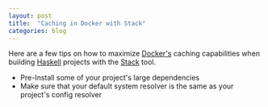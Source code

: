 ```yaml
---
layout: post
title:  "Caching in Docker with Stack"
categories: blog
---
```


Here are a few tips on how to maximize [Docker's](https://www.docker.com)
caching capabilities when building [Haskell](https://www.haskell.org/)
projects with the [Stack](https://www.stackage.org/) tool.

* Pre-Install some of your project's large dependencies
* Make sure that your default system resolver is the same as your project's config resolver

